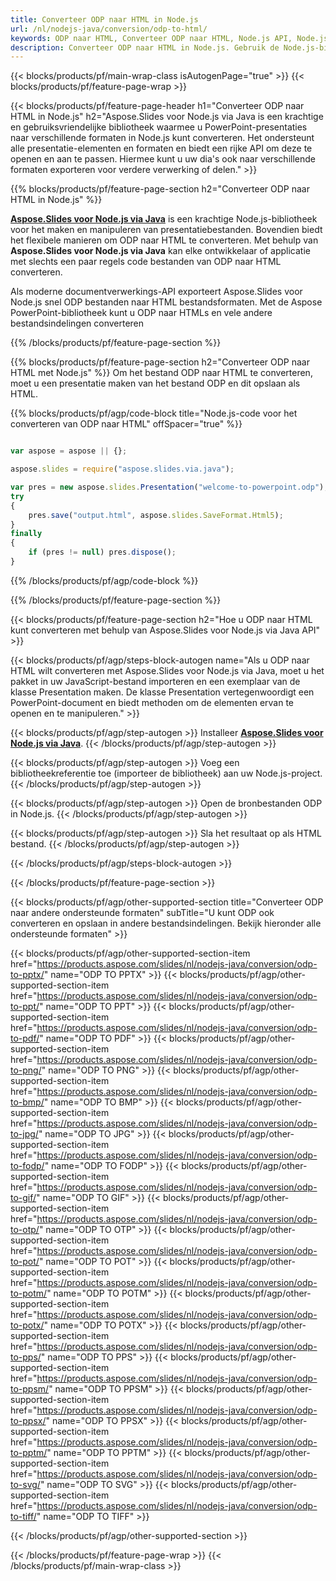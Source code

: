 ```yaml
---
title: Converteer ODP naar HTML in Node.js
url: /nl/nodejs-java/conversion/odp-to-html/
keywords: ODP naar HTML, Converteer ODP naar HTML, Node.js API, Node.js-bibliotheek, ODP, HTML
description: Converteer ODP naar HTML in Node.js. Gebruik de Node.js-bibliotheek-API om ODP-bestanden naar HTMLs te converteren
---
```


{{< blocks/products/pf/main-wrap-class isAutogenPage="true" >}}
{{< blocks/products/pf/feature-page-wrap >}}

{{< blocks/products/pf/feature-page-header h1="Converteer ODP naar HTML in Node.js" h2="Aspose.Slides voor Node.js via Java is een krachtige en gebruiksvriendelijke bibliotheek waarmee u PowerPoint-presentaties naar verschillende formaten in Node.js kunt converteren. Het ondersteunt alle presentatie-elementen en formaten en biedt een rijke API om deze te openen en aan te passen. Hiermee kunt u uw dia's ook naar verschillende formaten exporteren voor verdere verwerking of delen." >}}

{{% blocks/products/pf/feature-page-section h2="Converteer ODP naar HTML in Node.js" %}}

[**Aspose.Slides voor Node.js via Java**](https://products.aspose.com/slides/nl/nodejs-java/) is een krachtige Node.js-bibliotheek voor het maken en manipuleren van presentatiebestanden. Bovendien biedt het flexibele manieren om ODP naar HTML te converteren. Met behulp van **Aspose.Slides voor Node.js via Java** kan elke ontwikkelaar of applicatie met slechts een paar regels code bestanden van ODP naar HTML converteren.

Als moderne documentverwerkings-API exporteert Aspose.Slides voor Node.js snel ODP bestanden naar HTML bestandsformaten. Met de Aspose PowerPoint-bibliotheek kunt u ODP naar HTMLs en vele andere bestandsindelingen converteren

{{% /blocks/products/pf/feature-page-section %}}

{{% blocks/products/pf/feature-page-section  h2="Converteer ODP naar HTML met Node.js" %}}
Om het bestand ODP naar HTML te converteren, moet u een presentatie maken van het bestand ODP en dit opslaan als HTML.

{{% blocks/products/pf/agp/code-block title="Node.js-code voor het converteren van ODP naar HTML" offSpacer="true" %}}

```javascript

var aspose = aspose || {};

aspose.slides = require("aspose.slides.via.java");

var pres = new aspose.slides.Presentation("welcome-to-powerpoint.odp");
try
{
    pres.save("output.html", aspose.slides.SaveFormat.Html5);
}
finally
{
    if (pres != null) pres.dispose();
}
```


{{% /blocks/products/pf/agp/code-block %}}

{{% /blocks/products/pf/feature-page-section %}}

{{< blocks/products/pf/feature-page-section  h2="Hoe u ODP naar HTML kunt converteren met behulp van Aspose.Slides voor Node.js via Java API" >}}

{{< blocks/products/pf/agp/steps-block-autogen name="Als u ODP naar HTML wilt converteren met Aspose.Slides voor Node.js via Java, moet u het pakket in uw JavaScript-bestand importeren en een exemplaar van de klasse Presentation maken. De klasse Presentation vertegenwoordigt een PowerPoint-document en biedt methoden om de elementen ervan te openen en te manipuleren." >}}

{{< blocks/products/pf/agp/step-autogen >}}
Installeer [**Aspose.Slides voor Node.js via Java**](https://products.aspose.com/slides/nl/nodejs-java/).
{{< /blocks/products/pf/agp/step-autogen >}}

{{< blocks/products/pf/agp/step-autogen >}}
Voeg een bibliotheekreferentie toe (importeer de bibliotheek) aan uw Node.js-project.
{{< /blocks/products/pf/agp/step-autogen >}}

{{< blocks/products/pf/agp/step-autogen >}}
Open de bronbestanden ODP in Node.js.
{{< /blocks/products/pf/agp/step-autogen >}}

{{< blocks/products/pf/agp/step-autogen >}}
Sla het resultaat op als HTML bestand.
{{< /blocks/products/pf/agp/step-autogen >}}

{{< /blocks/products/pf/agp/steps-block-autogen >}}

{{< /blocks/products/pf/feature-page-section >}}

{{< blocks/products/pf/agp/other-supported-section title="Converteer ODP naar andere ondersteunde formaten" subTitle="U kunt ODP ook converteren en opslaan in andere bestandsindelingen. Bekijk hieronder alle ondersteunde formaten" >}}

{{< blocks/products/pf/agp/other-supported-section-item href="https://products.aspose.com/slides/nl/nodejs-java/conversion/odp-to-pptx/" name="ODP TO PPTX" >}}
{{< blocks/products/pf/agp/other-supported-section-item href="https://products.aspose.com/slides/nl/nodejs-java/conversion/odp-to-ppt/" name="ODP TO PPT" >}}
{{< blocks/products/pf/agp/other-supported-section-item href="https://products.aspose.com/slides/nl/nodejs-java/conversion/odp-to-pdf/" name="ODP TO PDF" >}}
{{< blocks/products/pf/agp/other-supported-section-item href="https://products.aspose.com/slides/nl/nodejs-java/conversion/odp-to-png/" name="ODP TO PNG" >}}
{{< blocks/products/pf/agp/other-supported-section-item href="https://products.aspose.com/slides/nl/nodejs-java/conversion/odp-to-bmp/" name="ODP TO BMP" >}}
{{< blocks/products/pf/agp/other-supported-section-item href="https://products.aspose.com/slides/nl/nodejs-java/conversion/odp-to-jpg/" name="ODP TO JPG" >}}
{{< blocks/products/pf/agp/other-supported-section-item href="https://products.aspose.com/slides/nl/nodejs-java/conversion/odp-to-fodp/" name="ODP TO FODP" >}}
{{< blocks/products/pf/agp/other-supported-section-item href="https://products.aspose.com/slides/nl/nodejs-java/conversion/odp-to-gif/" name="ODP TO GIF" >}}
{{< blocks/products/pf/agp/other-supported-section-item href="https://products.aspose.com/slides/nl/nodejs-java/conversion/odp-to-otp/" name="ODP TO OTP" >}}
{{< blocks/products/pf/agp/other-supported-section-item href="https://products.aspose.com/slides/nl/nodejs-java/conversion/odp-to-pot/" name="ODP TO POT" >}}
{{< blocks/products/pf/agp/other-supported-section-item href="https://products.aspose.com/slides/nl/nodejs-java/conversion/odp-to-potm/" name="ODP TO POTM" >}}
{{< blocks/products/pf/agp/other-supported-section-item href="https://products.aspose.com/slides/nl/nodejs-java/conversion/odp-to-potx/" name="ODP TO POTX" >}}
{{< blocks/products/pf/agp/other-supported-section-item href="https://products.aspose.com/slides/nl/nodejs-java/conversion/odp-to-pps/" name="ODP TO PPS" >}}
{{< blocks/products/pf/agp/other-supported-section-item href="https://products.aspose.com/slides/nl/nodejs-java/conversion/odp-to-ppsm/" name="ODP TO PPSM" >}}
{{< blocks/products/pf/agp/other-supported-section-item href="https://products.aspose.com/slides/nl/nodejs-java/conversion/odp-to-ppsx/" name="ODP TO PPSX" >}}
{{< blocks/products/pf/agp/other-supported-section-item href="https://products.aspose.com/slides/nl/nodejs-java/conversion/odp-to-pptm/" name="ODP TO PPTM" >}}
{{< blocks/products/pf/agp/other-supported-section-item href="https://products.aspose.com/slides/nl/nodejs-java/conversion/odp-to-svg/" name="ODP TO SVG" >}}
{{< blocks/products/pf/agp/other-supported-section-item href="https://products.aspose.com/slides/nl/nodejs-java/conversion/odp-to-tiff/" name="ODP TO TIFF" >}}


{{< /blocks/products/pf/agp/other-supported-section >}}

{{< /blocks/products/pf/feature-page-wrap >}}
{{< /blocks/products/pf/main-wrap-class >}}